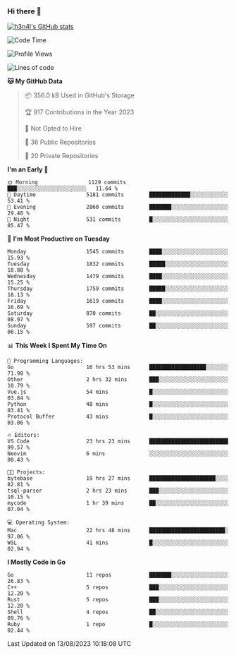 ### Hi there 👋

[![h3n4l's GitHub stats](https://github-readme-stats.vercel.app/api?username=h3n4l&count_private=true&show_icons=true&theme=radical)](https://github.com/h3n4l/github-readme-stats)

<!--START_SECTION:waka-->
![Code Time](http://img.shields.io/badge/Code%20Time-1%2C492%20hrs%2039%20mins-blue)

![Profile Views](http://img.shields.io/badge/Profile%20Views-3-blue)

![Lines of code](https://img.shields.io/badge/From%20Hello%20World%20I%27ve%20Written-2.8%20million%20lines%20of%20code-blue)

**🐱 My GitHub Data** 

> 📦 356.0 kB Used in GitHub's Storage 
 > 
> 🏆 917 Contributions in the Year 2023
 > 
> 🚫 Not Opted to Hire
 > 
> 📜 36 Public Repositories 
 > 
> 🔑 20 Private Repositories 
 > 
**I'm an Early 🐤** 

```text
🌞 Morning                1129 commits        ███░░░░░░░░░░░░░░░░░░░░░░   11.64 % 
🌆 Daytime                5181 commits        █████████████░░░░░░░░░░░░   53.41 % 
🌃 Evening                2860 commits        ███████░░░░░░░░░░░░░░░░░░   29.48 % 
🌙 Night                  531 commits         █░░░░░░░░░░░░░░░░░░░░░░░░   05.47 % 
```
📅 **I'm Most Productive on Tuesday** 

```text
Monday                   1545 commits        ████░░░░░░░░░░░░░░░░░░░░░   15.93 % 
Tuesday                  1832 commits        █████░░░░░░░░░░░░░░░░░░░░   18.88 % 
Wednesday                1479 commits        ████░░░░░░░░░░░░░░░░░░░░░   15.25 % 
Thursday                 1759 commits        █████░░░░░░░░░░░░░░░░░░░░   18.13 % 
Friday                   1619 commits        ████░░░░░░░░░░░░░░░░░░░░░   16.69 % 
Saturday                 870 commits         ██░░░░░░░░░░░░░░░░░░░░░░░   08.97 % 
Sunday                   597 commits         ██░░░░░░░░░░░░░░░░░░░░░░░   06.15 % 
```


📊 **This Week I Spent My Time On** 

```text
💬 Programming Languages: 
Go                       16 hrs 53 mins      ██████████████████░░░░░░░   71.90 % 
Other                    2 hrs 32 mins       ███░░░░░░░░░░░░░░░░░░░░░░   10.79 % 
Vue.js                   54 mins             █░░░░░░░░░░░░░░░░░░░░░░░░   03.84 % 
Python                   48 mins             █░░░░░░░░░░░░░░░░░░░░░░░░   03.41 % 
Protocol Buffer          43 mins             █░░░░░░░░░░░░░░░░░░░░░░░░   03.06 % 

🔥 Editors: 
VS Code                  23 hrs 23 mins      █████████████████████████   99.57 % 
Neovim                   6 mins              ░░░░░░░░░░░░░░░░░░░░░░░░░   00.43 % 

🐱‍💻 Projects: 
bytebase                 19 hrs 27 mins      █████████████████████░░░░   82.81 % 
tsql-parser              2 hrs 23 mins       ███░░░░░░░░░░░░░░░░░░░░░░   10.15 % 
mycode                   1 hr 39 mins        ██░░░░░░░░░░░░░░░░░░░░░░░   07.04 % 

💻 Operating System: 
Mac                      22 hrs 48 mins      ████████████████████████░   97.06 % 
WSL                      41 mins             █░░░░░░░░░░░░░░░░░░░░░░░░   02.94 % 
```

**I Mostly Code in Go** 

```text
Go                       11 repos            ███████░░░░░░░░░░░░░░░░░░   26.83 % 
C++                      5 repos             ███░░░░░░░░░░░░░░░░░░░░░░   12.20 % 
Rust                     5 repos             ███░░░░░░░░░░░░░░░░░░░░░░   12.20 % 
Shell                    4 repos             ██░░░░░░░░░░░░░░░░░░░░░░░   09.76 % 
Ruby                     1 repo              █░░░░░░░░░░░░░░░░░░░░░░░░   02.44 % 
```




 Last Updated on 13/08/2023 10:18:08 UTC
<!--END_SECTION:waka-->

